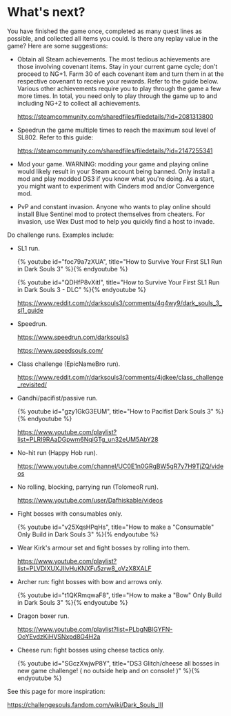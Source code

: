 # What's next?

You have finished the game once, completed as many quest lines as possible, and
collected all items you could. Is there any replay value in the game? Here are
some suggestions:

-   Obtain all Steam achievements. The most tedious achievements are those
    involving covenant items. Stay in your current game cycle; don't proceed to
    NG+1. Farm 30 of each covenant item and turn them in at the respective
    covenant to receive your rewards. Refer to the guide below. Various other
    achievements require you to play through the game a few more times. In
    total, you need only to play through the game up to and including NG+2 to
    collect all achievements.

    https://steamcommunity.com/sharedfiles/filedetails/?id=2081313800

-   Speedrun the game multiple times to reach the maximum soul level of SL802.
    Refer to this guide:

    https://steamcommunity.com/sharedfiles/filedetails/?id=2147255341

-   Mod your game. WARNING: modding your game and playing online would likely
    result in your Steam account being banned. Only install a mod and play
    modded DS3 if you know what you're doing. As a start, you might want to
    experiment with Cinders mod and/or Convergence mod.
-   PvP and constant invasion. Anyone who wants to play online should install
    Blue Sentinel mod to protect themselves from cheaters. For invasion, use Wex
    Dust mod to help you quickly find a host to invade.

Do challenge runs. Examples include:

-   SL1 run.

    {% youtube id="foc79a7zXUA", title="How to Survive Your First SL1 Run in Dark Souls 3" %}{% endyoutube %}

    {% youtube id="QDHfP8vXitI", title="How to Survive Your First SL1 Run in Dark Souls 3 - DLC" %}{% endyoutube %}

    https://www.reddit.com/r/darksouls3/comments/4g4wy9/dark_souls_3_sl1_guide

-   Speedrun.

    https://www.speedrun.com/darksouls3

    https://www.speedsouls.com/

-   Class challenge (EpicNameBro run).

    https://www.reddit.com/r/darksouls3/comments/4jdkee/class_challenge_revisited/

-   Gandhi/pacifist/passive run.

    {% youtube id="gzy1GkG3EUM", title="How to Pacifist Dark Souls 3" %}{% endyoutube %}

    https://www.youtube.com/playlist?list=PLRI9RAaDGpwm6NqiGTg_un32eUM5AbY28

-   No-hit run (Happy Hob run).

    https://www.youtube.com/channel/UC0E1n0GRgBW5gR7y7H9TjZQ/videos

-   No rolling, blocking, parrying run (TolomeoR run).

    https://www.youtube.com/user/Dafhiskable/videos

-   Fight bosses with consumables only.

    {% youtube id="v25XqsHPqHs", title="How to make a \"Consumable\" Only Build in Dark Souls 3" %}{% endyoutube %}

-   Wear Kirk's armour set and fight bosses by rolling into them.

    https://www.youtube.com/playlist?list=PLVDIXUXJIIvHuKNXFu5zrw8_oVzX8XALF

-   Archer run: fight bosses with bow and arrows only.

    {% youtube id="t1QKRmqwaF8", title="How to make a \"Bow\" Only Build in Dark Souls 3" %}{% endyoutube %}

-   Dragon boxer run.

    https://www.youtube.com/playlist?list=PLbgNBlGYFN-OoYEvdzKiHVSNxpd8G4H2a

-   Cheese run: fight bosses using cheese tactics only.

    {% youtube id="SGczXwjwP8Y", title="DS3 Glitch/cheese all bosses in new game challenge! ( no outside help and on console! )" %}{% endyoutube %}

See this page for more inspiration:

https://challengesouls.fandom.com/wiki/Dark_Souls_III
